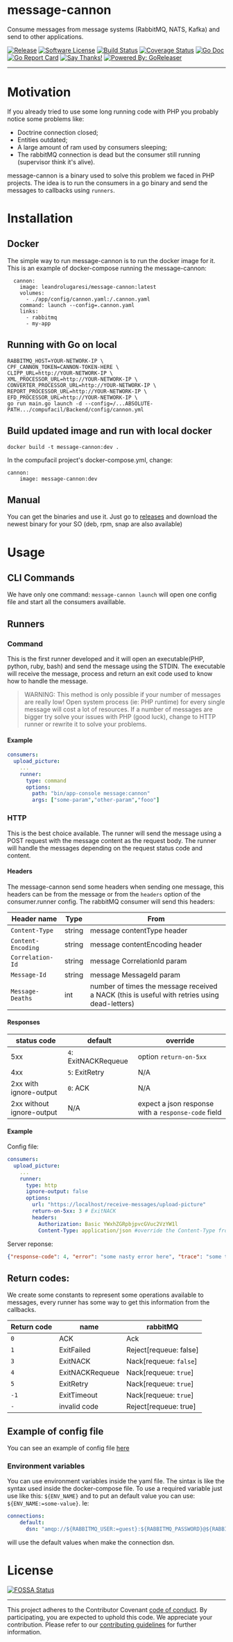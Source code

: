 # message-cannon
Consume messages from message systems (RabbitMQ, NATS, Kafka) and send to other applications.


[![Release](https://img.shields.io/github/release/leandro-lugaresi/message-cannon.svg?style=flat-square)](https://github.com/leandro-lugaresi/message-cannon/releases/latest)
[![Software License](https://img.shields.io/badge/license-MIT-brightgreen.svg?style=flat-square)](LICENSE.md)
[![Build Status](https://travis-ci.org/leandro-lugaresi/message-cannon.svg?branch=master&style=flat-square)](https://travis-ci.org/leandro-lugaresi/message-cannon)
[![Coverage Status](https://img.shields.io/codecov/c/github/leandro-lugaresi/message-cannon/master.svg?style=flat-square)](https://codecov.io/gh/leandro-lugaresi/message-cannon)
[![Go Doc](https://img.shields.io/badge/godoc-reference-blue.svg?style=flat-square)](http://godoc.org/github.com/leandro-lugaresi/message-cannon)
[![Go Report Card](https://goreportcard.com/badge/github.com/leandro-lugaresi/message-cannon?style=flat-square)](https://goreportcard.com/report/github.com/leandro-lugaresi/message-cannon)
[![Say Thanks!](https://img.shields.io/badge/Say%20Thanks-!-1EAEDB.svg)](https://saythanks.io/to/leandro-lugaresi)
[![Powered By: GoReleaser](https://img.shields.io/badge/powered%20by-goreleaser-green.svg?style=flat-square)](https://github.com/goreleaser)

---

# Motivation
If you already tried to use some long running code with PHP you probably notice some problems like:
- Doctrine connection closed;
- Entities outdated;
- A large amount of ram used by consumers sleeping;
- The rabbitMQ connection is dead but the consumer still running (supervisor think it's alive).

message-cannon is a binary used to solve this problem we faced in PHP projects.
The idea is to run the consumers in a go binary and send the messages to callbacks using `runners`.

# Installation

## Docker
The simple way to run message-cannon is to run the docker image for it. This is an example of docker-compose running the message-cannon:
```
  cannon:
    image: leandrolugaresi/message-cannon:latest
    volumes:
      - ./app/config/cannon.yaml:/.cannon.yaml
    command: launch --config=.cannon.yaml
    links:
      - rabbitmq
      - my-app
```

## Running with Go on local
```
RABBITMQ_HOST=YOUR-NETWORK-IP \
CPF_CANNON_TOKEN=CANNON-TOKEN-HERE \
CLIPP_URL=http://YOUR-NETWORK-IP \
XML_PROCESSOR_URL=http://YOUR-NETWORK-IP \
CONVERTER_PROCESSOR_URL=http://YOUR-NETWORK-IP \
REPORT_PROCESSOR_URL=http://YOUR-NETWORK-IP \
EFD_PROCESSOR_URL=http://YOUR-NETWORK-IP \
go run main.go launch -d --config=/...ABSOLUTE-PATH.../compufacil/Backend/config/cannon.yml
```

## Build updated image and run with local docker
`docker build -t message-cannon:dev .`

In the compufacil project's docker-compose.yml, change:
```
cannon:
    image: message-cannon:dev
```

## Manual
You can get the binaries and use it. Just go to [releases](https://github.com/leandro-lugaresi/message-cannon/releases) and download the newest binary for your SO (deb, rpm, snap are also available)

# Usage

## CLI Commands

We have only one command: `message-cannon launch` will open one config file and start all the consumers availlable.

## Runners

### Command

This is the first runner developed and it will open an executable(PHP, python, ruby, bash) and send the message using the STDIN. The executable will receive the message, process and return an exit code used to know how to handle the message.

> WARNING: This method is only possible if your number of messages are really low! Open system process (ie: PHP runtime) for every single message will cost a lot of resources. If a number of messages are bigger try solve your issues with PHP (good luck), change to HTTP runner or rewrite it to solve your problems.

#### Example

```yml
consumers:
  upload_picture:
    ...
    runner:
      type: command
      options:
        path: "bin/app-console message:cannon"
        args: ["some-param","other-param","fooo"]
```

### HTTP

This is the best choice available. The runner will send the message using a POST request with the message content as the request body.
The runner will handle the messages depending on the request status code and content.

#### Headers
The message-cannon send some headers when sending one message, this headers can be from the message or from the `headers` option of the consumer.runner config.
The rabbitMQ consumer will send this headers:

Header name | Type | From
----------- | -----|-----
`Content-Type` | string | message contentType header
`Content-Encoding` | string | message contentEncoding header
`Correlation-Id` | string | message CorrelationId param
`Message-Id` | string | message MessageId param
`Message-Deaths` | int | number of times the message received a NACK (this is useful with retries using dead-letters)


#### Responses

status code | default | override
----------- | ------- | --------
5xx | `4`: ExitNACKRequeue | option `return-on-5xx`
4xx | `5`: ExitRetry | N/A
2xx with ignore-output  | `0`: ACK | N/A
2xx without ignore-output | N/A | expect a json response with a `response-code` field

#### Example

Config file:
```yml
consumers:
  upload_picture:
    ...
    runner:
      type: http
      ignore-output: false
      options:
        url: "https://localhost/receive-messages/upload-picture"
        return-on-5xx: 3 # ExitNACK
        headers:
          Authorization: Basic YWxhZGRpbjpvcGVuc2VzYW1l
          Content-Type: application/json #override the Content-Type from message
```

Server reponse:

```json
{"response-code": 4, "error": "some nasty error here", "trace": "some trace as string"}
```

## Return codes:

We create some constants to represent some operations available to messages, every runner has some way to get this information from the callbacks.

Return code | name | rabbitMQ
----------- | ------- | --------
`0`| ACK | Ack
`1`| ExitFailed | Reject[requeue: false]
`3`| ExitNACK | Nack[requeue: `false`]
`4`| ExitNACKRequeue | Nack[requeue: `true`]
`5`| ExitRetry | Nack[requeue: `true`]
`-1`| ExitTimeout | Nack[requeue: `true`]
`-`| invalid code | Reject[requeue: true]

## Example of config file

You can see an example of config file [here](cannon.yml.dist)

### Environment variables

You can use environment variables inside the yaml file. The sintax is like the syntax used inside the docker-compose file.
To use a required variable just use like this: `${ENV_NAME}` and to put an default value you can use: `${ENV_NAME:=some-value}`. Ie:
```yaml
connections:
    default:
      dsn: "amqp://${RABBITMQ_USER:=guest}:${RABBITMQ_PASSWORD}@${RABBITMQ_HOST:=rabbitmq}:${RABBITMQ_PORT:=5672}${RABBITMQ_VHOST:=/}"

```
 will use the default values when make the connection dsn.

# License
[![FOSSA Status](https://app.fossa.io/api/projects/git%2Bgithub.com%2Fleandro-lugaresi%2Fmessage-cannon.svg?type=large)](https://app.fossa.io/projects/git%2Bgithub.com%2Fleandro-lugaresi%2Fmessage-cannon?ref=badge_large)

---

This project adheres to the Contributor Covenant [code of conduct](CODE_OF_CONDUCT.md). By participating, you are expected to uphold this code.
We appreciate your contribution. Please refer to our [contributing guidelines](CONTRIBUTING.md) for further information.